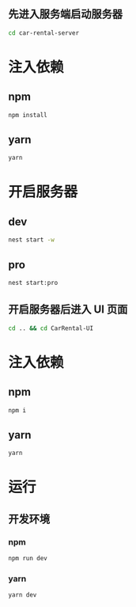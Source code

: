 ## 先进入服务端启动服务器

```sh
cd car-rental-server
```

# 注入依赖

## npm

```sh
npm install
```

## yarn

```sh
yarn
```

# 开启服务器

## dev

```sh
nest start -w
```

## pro

```sh
nest start:pro
```

## 开启服务器后进入 UI 页面

```sh
cd .. && cd CarRental-UI
```

# 注入依赖

## npm

```sh
npm i
```

## yarn

```sh
yarn
```

# 运行

## 开发环境

### npm

```sh
npm run dev
```

### yarn

```sh
yarn dev
```
